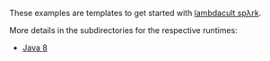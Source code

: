 These examples are templates to get started with [lambdacult spλrk](https://lambdacult.com/spark).

More details in the subdirectories for the respective runtimes:
* [Java 8](java8)

